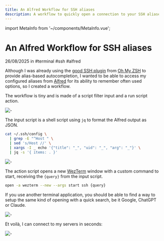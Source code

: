 ```yaml
---
title: An Alfred Workflow for SSH aliases
description: A workflow to quickly open a connection to your SSH aliases
---
```


import MetaInfo from '~/components/MetaInfo.vue';

# An Alfred Workflow for SSH aliases

<MetaInfo class="block">26/08/2025 in #terminal #ssh #alfred</MetaInfo>

Although I was already using the [good SSH plugin](https://github.com/ohmyzsh/ohmyzsh/blob/master/plugins/ssh/README.md) from [Oh My ZSH](https://ohmyz.sh/) to provide alias-based autocompletion, I wanted to be able to access my configured aliases from [Alfred](https://alfred.app/) for its ability to remember often used options, so I created a workflow.

The workflow is tiny and is made of a script filter input and a run script action.

![-](/2025/08/26/alfred-ssh.png)

The input script is a shell script using `jq` to format the Alfred output as JSON.

```sh
cat ~/.ssh/config \
  | grep -E "^Host " \
  | sed 's/Host //' \
  | xargs -I _ echo '{"title": "_", "uid": "_", "arg": "_"}' \
  | jq -s '{ items: . }'
```

![-](/2025/08/26/alfred-ssh-input.png)

The action script opens a new [WezTerm](https://wezterm.org/) window with a custom command to start, receiving the `{query}` from the input script.

```sh
open -a wezterm --new --args start ssh {query}
```

If you use another terminal application, you should be able to find a way to setup the same kind of opening with a quick search, be it Google, ChatGPT or Claude.

![-](/2025/08/26/alfred-ssh-action.png)

Et voilà, I can connect to my servers in seconds:

<div style="max-width: 36em; margin: auto;">

![-](/2025/08/26/alfred-ssh-result.png)

</div>
